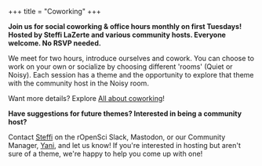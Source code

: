 +++
title = "Coworking"
+++

**Join us for social coworking & office hours monthly on first Tuesdays! 
Hosted by Steffi LaZerte and various community hosts. 
Everyone welcome. 
No RSVP needed.**

We meet for two hours, introduce ourselves and cowork. You can choose to 
work on your own or socialize by choosing different 'rooms' (Quiet or Noisy). 
Each session has a theme and the opportunity to explore that theme with the 
community host in the Noisy room.

Want more details? Explore [All about coworking](/blog/2023/06/21/coworking/)!

**Have suggestions for future themes? Interested in being a community host?**  

Contact [Steffi](/author/steffi-lazerte) on the rOpenSci Slack, Mastodon, 
or our Community Manager, [Yani](/author/yanina-bellini-saibene), 
and let us know! 
If you're interested in hosting but aren't sure of a theme, we're happy to 
help you come up with one!
